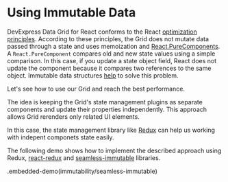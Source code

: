 # Using Immutable Data

DevExpress Data Grid for React conforms to the React [optimization principles](https://reactjs.org/docs/optimizing-performance.html). According to these principles, the Grid does not mutate data passed through a state and uses memoization and [React.PureComponents](https://reactjs.org/docs/react-api.html#reactpurecomponent). A `React.PureComponent` compares old and new state values using a simple comparison. In this case, if you update a state object field, React does not update the component because it compares two references to the same object. Immutable data structures [help](https://reactjs.org/docs/optimizing-performance.html#the-power-of-not-mutating-data) to solve this problem.

Let's see how to use our Grid and reach the best performance.

The idea is keeping the Grid's state management plugins as separate components and update their properties independently. This approach allows Grid rerenders only related UI elements.

In this case, the state management library like [Redux](https://redux.js.org/) can help us working with indepent componets state easily.

The following demo shows how to implement the described approach using Redux, [react-redux](https://github.com/reactjs/react-redux) and [seamless-immutable](https://github.com/rtfeldman/seamless-immutable) libraries.

.embedded-demo(immutability/seamless-immutable)
